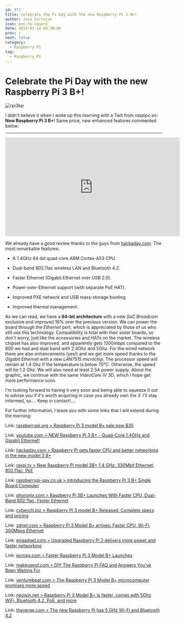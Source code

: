 ```yaml
---
id: 871
title: Celebrate the Pi Day with the new Raspberry Pi 3 B+!
author: Jose Cerrejon
icon: pen-to-square
date: 2018-03-14 09:30:00
prev: /
next: false
category:
  - Raspberry PI
tag:
  - Raspberry PI
---
```


# Celebrate the Pi Day with the new Raspberry Pi 3 B+!

![rpi3bp](/images/2018/03/rpi3bp.jpg)

I didn't believe it when I woke up this morning with a Twit from *raspipc.es*: **New Raspberry Pi 3 B+**! Same price, new enhanced features commented below:

- - -
<iframe width="560" height="315" src="https://www.youtube.com/embed/i62xdD4QKtA?rel=0" frameborder="0" allow="autoplay; encrypted-media" allowfullscreen></iframe>

We already have a good review thanks to the guys from [hackaday.com](https://hackaday.com/2018/03/14/raspberry-pi-gets-faster-cpu-and-better-networking-in-the-new-model-3-b/). The most remarkable features:

* A 1.4GHz 64-bit quad-core ARM Cortex-A53 CPU.

* Dual-band 802.11ac wireless LAN and Bluetooth 4.2.

* Faster Ethernet (Gigabit Ethernet over USB 2.0).

* Power-over-Ethernet support (with separate PoE HAT).

* Improved PXE network and USB mass-storage booting.

* Improved thermal management.

As we can read, we have a **64-bit architecture** with a new *SoC Broadcom* exclusive and improved 16% over the previous version. We can power the board through the *Ethernet* port, which is appreciated by those of us who still use this technology. Compatibility is total with their sister boards, so don't worry, just like the accessories and HATs on the market. The wireless chipset has also improved, and apparently gets 1300mbps compared to the 600 we had and dual band with 2.4Ghz and 5Ghz. For the wired network there are also enhancements (yes!) and we get more speed thanks to the *Gigabit Ethernet* with a new *LAN7515 microchip*. The processor speed will remain at 1.4 Ghz if the temperature is below 70°C. Otherwise, the speed will be 1.2 Ghz. We will also need at least 2.5A power supply. About the graphic, we continue with the same *VideoCore IV 3D*, which I hope get more performance soon.


I'm looking forward to having it very soon and being able to squeeze it out to advise you if it's worth acquiring in case you already own the 3. I'll stay informed, so.... Keep in contact!....

For further information, I leave you with some links that I will extend during the morning:

Link: [raspberrypi.org > Raspberry Pi 3 model B+ sale now $35](https://www.raspberrypi.org/blog/raspberry-pi-3-model-bplus-sale-now-35/)

Link: [youtube.com > NEW Raspberry Pi 3 B+ - Quad-Core 1.4GHz and Gigabit Ethernet!](https://www.youtube.com/watch?v=0keOYRbsvxc)

Link: [hackaday.com > Raspberry Pi gets faster CPU and better networking in the new model 3 B+](https://hackaday.com/2018/03/14/raspberry-pi-gets-faster-cpu-and-better-networking-in-the-new-model-3-b/)

Link: [raspi.tv > New Raspberry Pi model 3B+ 1.4 GHz, 330Mbit Ethernet, 802.11ac, PoE](http://raspi.tv/2018/new-raspberry-pi-model-3b-1-4-ghz-330mbit-ethernet-802-11ac-poe)

Link: [raspberrypi-spy.co.uk > Introducing the Raspberry Pi 3 B+ Single Board Computer](https://www.raspberrypi-spy.co.uk/2018/03/introducing-raspberry-pi-3-b-plus-computer/)

Link: [phoronix.com > Raspberry Pi 3B+ Launches With Faster CPU, Dual-Band 802.11ac, Faster Ethernet](https://www.phoronix.com/scan.php?page=news_item&px=Raspberry-Pi-3B-Plus)

Link: [cyberciti.biz > Raspberry PI 3 model B+ Released: Complete specs and pricing](https://www.cyberciti.biz/hardware/raspberry-pi-3-model-b-released-specs-pricing/)

Link: [zdnet.com > Raspberry Pi 3 Model B+ arrives: Faster CPU, Wi-Fi, 300Mbps Ethernet](http://www.zdnet.com/article/raspberry-pi-3-model-b-arrives-faster-cpu-wi-fi-300mbps-ethernet/)

Link: [engadget.com > Upgraded Raspberry Pi 3 delivers more power and faster networking](https://www.engadget.com/2018/03/14/raspberry-pi-3-model-b-plus/)

Link: [pcmag.com > Faster Raspberry Pi 3 Model B+ Launches](https://www.pcmag.com/news/359825/faster-raspberry-pi-3-model-b-launches)

Link: [makeuseof.com > DIY The Raspberry Pi FAQ and Answers You’ve Been Waiting For](https://www.makeuseof.com/tag/raspberry-pi-faq/)

Link: [venturebeat.com > The Raspberry Pi 3 Model B+ microcomputer promises more speed](https://venturebeat.com/2018/03/14/the-new-raspberry-pi-3-model-b-microcomputer-promises-more-speed/)

Link: [neowin.net > Raspberry Pi 3 Model B+ is faster, comes with 5Ghz WiFi, Bluetooth 4.2, PoE, and more](https://www.neowin.net/news/raspberry-pi-3-model-b-is-faster-comes-with-5ghz-wifi-bluetooth-42-poe-and-more)

Link: [theverge.com > The new Raspberry Pi has 5 GHz Wi-Fi and Bluetooth 4.2](https://www.theverge.com/circuitbreaker/2018/3/14/17117446/raspberry-pi-3-model-b-plus-dual-band-wi-fi)